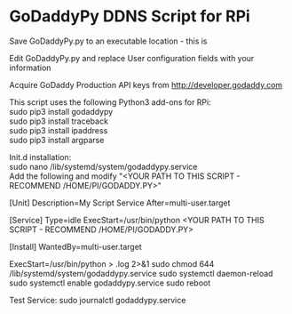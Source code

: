 <H1>GoDaddyPy DDNS Script for RPi</h1>

Save GoDaddyPy.py to an executable location - this is <YOUR PATH TO THIS SCRIPT AND FILENAME>

Edit GoDaddyPy.py and replace User configuration fields with your information

Acquire GoDaddy Production API keys from http://developer.godaddy.com

This script uses the following Python3 add-ons for RPi:<br>
 sudo pip3 install godaddypy<br>
 sudo pip3 install traceback<br>
 sudo pip3 install ipaddress<br>
 sudo pip3 install argparse<br>

Init.d installation:<br>
 sudo nano /lib/systemd/system/godaddypy.service<br>
 Add the following and modify "<YOUR PATH TO THIS SCRIPT - RECOMMEND /HOME/PI/GODADDY.PY>"<br>
 
 [Unit]
 Description=My Script Service
 After=multi-user.target
 
 [Service]
 Type=idle
 ExecStart=/usr/bin/python <YOUR PATH TO THIS SCRIPT - RECOMMEND /HOME/PI/GODADDY.PY>
 
 [Install]
 WantedBy=multi-user.target

 ExecStart=/usr/bin/python <YOUR PATH AND SCRIPT NAME> > <YOUR PATH AND SERIVICE NAME>.log 2>&1
 sudo chmod 644 /lib/systemd/system/godaddypy.service
 sudo systemctl daemon-reload
 sudo systemctl enable godaddypy.service
 sudo reboot

Test Service:
 sudo journalctl godaddypy.service
